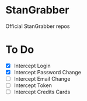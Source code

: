 # StanGrabber
Official StanGrabber repos

# To Do

- [X] Intercept Login
- [X] Intercept Password Change
- [ ] Intercept Email Change
- [ ] Intercept Token
- [ ] Intercept Credits Cards 

